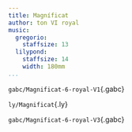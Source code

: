 ```yaml
---
title: Magníficat
author: ton VI royal
music:
  gregorio:
    staffsize: 13
  lilypond:
    staffsize: 14
    width: 180mm
...
```


`gabc/Magnificat-6-royal-V1`{.gabc}

`ly/Magnificat`{.ly}

`gabc/Magnificat-6-royal-V3`{.gabc}